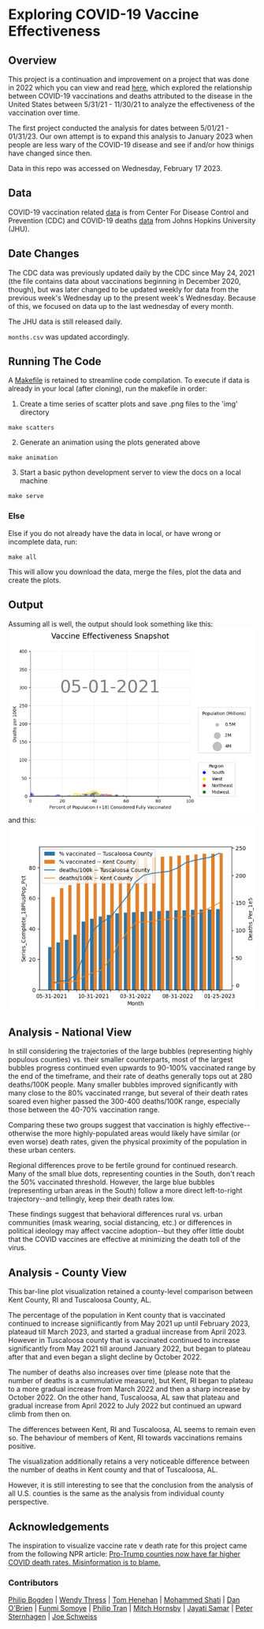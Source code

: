 # Exploring COVID-19 Vaccine Effectiveness

## Overview 
This project is a continuation and improvement on a project that was done in 2022 which you can view and read [here](https://github.com/ds5010/vaccines), which explored the relationship between COVID-19 vaccinations and deaths attributed to the disease in the United States between 5/31/21 - 11/30/21 to analyze the effectiveness of the vaccination over time.

The first project conducted the analysis for dates between 5/01/21 - 01/31/23. Our own attempt is to expand this analysis to January 2023 when people are less wary of the COVID-19 disease and see if and/or how thinigs have changed since then.

Data in this repo was accessed on Wednesday, February 17 2023.


## Data
COVID-19 vaccination related [data](https://data.cdc.gov/Vaccinations/COVID-19-Vaccinations-in-the-United-States-County/8xkx-amqh) is from Center For Disease Control and Prevention (CDC) and COVID-19 deaths [data](https://github.com/CSSEGISandData/COVID-19/tree/f57525e860010f6c5c0c103fd97e2e7282b480c8) from Johns Hopkins University (JHU). 


## Date Changes
The CDC data was previously updated daily by the CDC since May 24, 2021 (the file contains data about vaccinations beginning in December 2020, though), but was later changed to be updated weekly for data from the previous week's Wednesday up to the present week's Wednesday. Because of this, we focused on data up to the last wednesday of every month.

The JHU data is still released daily.

`months.csv` was updated accordingly.

## Running The Code 

A [Makefile](./Makefile) is retained to streamline code compilation. To execute if data is already in your local (after cloning), run the makefile in order:

1. Create a time series of scatter plots and save .png files to the 'img' directory
```
make scatters
```
2. Generate an animation using the plots generated above
```
make animation
```
3. Start a basic python development server to view the docs on a local machine
```
make serve
```
### Else

Else if you do not already have the data in local, or have wrong or incomplete data, run:
```
make all
``` 
This will allow you download the data, merge the files, plot the data and create the plots.

## Output
Assuming all is well, the output should look something like this:
![](img/animation.gif)
and this:
![](img/comparison.png)

## Analysis - National View
In still considering the trajectories of the large bubbles (representing highly populous counties) vs. their smaller counterparts, most of the largest bubbles progress continued even upwards to 90-100% vaccinated range by the end of the timeframe, and their rate of deaths generally tops out at 280 deaths/100K people. Many smaller bubbles improved significantly with many close to the 80% vaccinated rrange, but several of their death rates soared even higher passed the 300-400 deaths/100K range, especially those between the 40-70% vaccination range. 

Comparing these two groups suggest that vaccination is highly effective--otherwise the more highly-populated areas would likely have similar (or even worse) death rates, given the physical proximity of the population in these urban centers.   
  
Regional differences prove to be fertile ground for continued research. Many of the small blue dots, representing counties in the South, don't reach the 50% vaccinated threshold. However, the large blue bubbles (representing urban areas in the South) follow a more direct left-to-right trajectory--and tellingly, keep their death rates low.  
  
These findings suggest that behavioral differences rural vs. urban communities (mask wearing, social distancing, etc.) or differences in political ideology may affect vaccine adoption--but they offer little doubt that the COVID vaccines are effective at minimizing the death toll of the virus. 
  
## Analysis - County View
This bar-line plot visualization retained a county-level comparison between Kent County, RI and Tuscaloosa County, AL.

The percentage of the population in Kent county that is vaccinated continued to increase signiificantly from May 2021 up until February 2023, plateaud till March 2023, and started a gradual iincrease from April 2023. However in Tuscaloosa county that is vaccinated continued to increase significantly from May 2021 till around January 2022, but began to plateau after that and even began a slight decline by October 2022. 

The number of deaths also increases over time (please note that the number of deaths is a cummulative measure), but Kent, RI began to plateau to a more gradual increase from March 2022 and then a sharp increase by October 2022. On the other hand, Tuscaloosa, AL saw that plateau and gradual increase from April 2022 to July 2022 but continued an  upward climb from then on.

The differences between Kent, RI and Tuscaloosa, AL seems to remain even so. The behaviour of members of Kent, RI towards vaccinations remains positive. 

The visualization additionally retains a very noticeable difference between the number of deaths in Kent county and that of Tuscaloosa, AL. 

However, it is still interesting to see that the conclusion from the analysis of all U.S. counties is the same as the analysis from individual county perspective.

## Acknowledgements

The inspiration to visualize vaccine rate v death rate for this project came from the following NPR article: [Pro-Trump counties now have far higher COVID death rates. Misinformation is to blame.](https://www.npr.org/sections/health-shots/2021/12/05/1059828993/data-vaccine-misinformation-trump-counties-covid-death-rate)


### Contributors

[Philip Bogden](https://github.com/pbogden) | [Wendy Thress](https://github.com/WendyThress-Roux) | [Tom Henehan](https://github.com/tom2470) |
[Mohammed Shati](https://github.com/Moshati1315) | [Dan O'Brien](https://github.com/dobnu) | [Funmi Somoye](/https://github.com/FunmiSomoye-schl) | [Philip Tran](https://github.com/Phitran-neu) | [Mitch Hornsby](https://github.com/mhorns) | [Jayati Samar](https://github.com/smr-j) | [Peter Sternhagen](https://github.com/petersternhagen) | [Joe Schweiss](https://github.com/joschw01)
